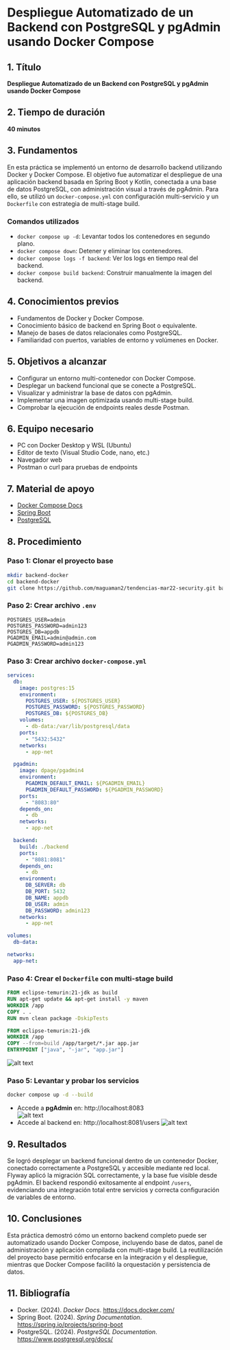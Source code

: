 
# Despliegue Automatizado de un Backend con PostgreSQL y pgAdmin usando Docker Compose

## 1. Título  
**Despliegue Automatizado de un Backend con PostgreSQL y pgAdmin usando Docker Compose**

## 2. Tiempo de duración  
**40 minutos**

## 3. Fundamentos  

En esta práctica se implementó un entorno de desarrollo backend utilizando Docker y Docker Compose. El objetivo fue automatizar el despliegue de una aplicación backend basada en Spring Boot y Kotlin, conectada a una base de datos PostgreSQL, con administración visual a través de pgAdmin. Para ello, se utilizó un `docker-compose.yml` con configuración multi-servicio y un `Dockerfile` con estrategia de multi-stage build.

### Comandos utilizados  

- `docker compose up -d`: Levantar todos los contenedores en segundo plano.  
- `docker compose down`: Detener y eliminar los contenedores.  
- `docker compose logs -f backend`: Ver los logs en tiempo real del backend.  
- `docker compose build backend`: Construir manualmente la imagen del backend.

## 4. Conocimientos previos

- Fundamentos de Docker y Docker Compose.  
- Conocimiento básico de backend en Spring Boot o equivalente.  
- Manejo de bases de datos relacionales como PostgreSQL.  
- Familiaridad con puertos, variables de entorno y volúmenes en Docker.

## 5. Objetivos a alcanzar

- Configurar un entorno multi-contenedor con Docker Compose.  
- Desplegar un backend funcional que se conecte a PostgreSQL.  
- Visualizar y administrar la base de datos con pgAdmin.  
- Implementar una imagen optimizada usando multi-stage build.  
- Comprobar la ejecución de endpoints reales desde Postman.

## 6. Equipo necesario

- PC con Docker Desktop y WSL (Ubuntu)  
- Editor de texto (Visual Studio Code, nano, etc.)  
- Navegador web  
- Postman o curl para pruebas de endpoints

## 7. Material de apoyo

- [Docker Compose Docs](https://docs.docker.com/compose/)  
- [Spring Boot](https://spring.io/projects/spring-boot)  
- [PostgreSQL](https://www.postgresql.org/docs/)

## 8. Procedimiento

### Paso 1: Clonar el proyecto base

```bash
mkdir backend-docker
cd backend-docker
git clone https://github.com/maguaman2/tendencias-mar22-security.git backend
```

### Paso 2: Crear archivo `.env`

```env
POSTGRES_USER=admin
POSTGRES_PASSWORD=admin123
POSTGRES_DB=appdb
PGADMIN_EMAIL=admin@admin.com
PGADMIN_PASSWORD=admin123
```

### Paso 3: Crear archivo `docker-compose.yml`

```yaml
services:
  db:
    image: postgres:15
    environment:
      POSTGRES_USER: ${POSTGRES_USER}
      POSTGRES_PASSWORD: ${POSTGRES_PASSWORD}
      POSTGRES_DB: ${POSTGRES_DB}
    volumes:
      - db-data:/var/lib/postgresql/data
    ports:
      - "5432:5432"
    networks:
      - app-net

  pgadmin:
    image: dpage/pgadmin4
    environment:
      PGADMIN_DEFAULT_EMAIL: ${PGADMIN_EMAIL}
      PGADMIN_DEFAULT_PASSWORD: ${PGADMIN_PASSWORD}
    ports:
      - "8083:80"
    depends_on:
      - db
    networks:
      - app-net

  backend:
    build: ./backend
    ports:
      - "8081:8081"
    depends_on:
      - db
    environment:
      DB_SERVER: db
      DB_PORT: 5432
      DB_NAME: appdb
      DB_USER: admin
      DB_PASSWORD: admin123
    networks:
      - app-net

volumes:
  db-data:

networks:
  app-net:
```

### Paso 4: Crear el `Dockerfile` con multi-stage build

```dockerfile
FROM eclipse-temurin:21-jdk as build
RUN apt-get update && apt-get install -y maven
WORKDIR /app
COPY . .
RUN mvn clean package -DskipTests

FROM eclipse-temurin:21-jdk
WORKDIR /app
COPY --from=build /app/target/*.jar app.jar
ENTRYPOINT ["java", "-jar", "app.jar"]
```
![alt text](image-2.png)
### Paso 5: Levantar y probar los servicios

```bash
docker compose up -d --build
```

- Accede a **pgAdmin** en: http://localhost:8083  
![alt text](image.png)
- Accede al backend en: http://localhost:8081/users
![alt text](image-1.png)
## 9. Resultados

Se logró desplegar un backend funcional dentro de un contenedor Docker, conectado correctamente a PostgreSQL y accesible mediante red local. Flyway aplicó la migración SQL correctamente, y la base fue visible desde pgAdmin. El backend respondió exitosamente al endpoint `/users`, evidenciando una integración total entre servicios y correcta configuración de variables de entorno.

## 10. Conclusiones

Esta práctica demostró cómo un entorno backend completo puede ser automatizado usando Docker Compose, incluyendo base de datos, panel de administración y aplicación compilada con multi-stage build. La reutilización del proyecto base permitió enfocarse en la integración y el despliegue, mientras que Docker Compose facilitó la orquestación y persistencia de datos.

## 11. Bibliografía

- Docker. (2024). *Docker Docs*. https://docs.docker.com/  
- Spring Boot. (2024). *Spring Documentation*. https://spring.io/projects/spring-boot  
- PostgreSQL. (2024). *PostgreSQL Documentation*. https://www.postgresql.org/docs/
